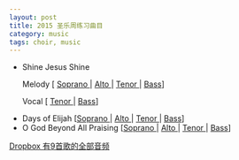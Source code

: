 ```yaml
---
layout: post 
title: 2015 圣乐周练习曲目
category: music
tags: choir, music 
---
```




<ul><li>Shine Jesus Shine <br />
<p> Melody [
<a
href="http://media.wcec-home.org/audio/choir/hymn_festival_2015/Shine_Jesus_Shine-Soprano.mp3">Soprano
</a>|
<a
href="http://media.wcec-home.org/audio/choir/hymn_festival_2015/Shine_Jesus_Shine-Alto.mp3">
Alto </a>| 
<a
href="http://media.wcec-home.org/audio/choir/hymn_festival_2015/Shine_Jesus_Shine-Tenor.mp3">Tenor
</a>| 
<a
href="http://media.wcec-home.org/audio/choir/hymn_festival_2015/Shine_Jesus_Shine-Bass.mp3">Bass</a>]
</p>
<p>Vocal [
<a
href="http://media.wcec-home.org/audio/choir/hymn_festival_2015/Shine_Jesus_Shine_Tenor_voice.wav">Tenor
</a>| 
<a
href="http://media.wcec-home.org/audio/choir/hymn_festival_2015/Shine_Jesus_Shine_Bass_voice.wav">Bass</a>]</p>
</li>


<li>Days of Elijah [<a
href="http://media.wcec-home.org/audio/choir/hymn_festival_2015/Days_of_Elijah-Soprano.mp3">Soprano
</a>| 
<a
href="http://media.wcec-home.org/audio/choir/hymn_festival_2015/Days_of_Elijah-Alto.mp3">Alto
</a>| 
<a
href="http://media.wcec-home.org/audio/choir/hymn_festival_2015/Days_of_Elijah-Tenor.mp3">Tenor
</a>|
<a
href="http://media.wcec-home.org/audio/choir/hymn_festival_2015/Days_of_Elijah-Bass.mp3">
Bass</a>]</li>

<li>O God Beyond All Praising [<a
href="http://media.wcec-home.org/audio/choir/hymn_festival_2015/O_God_Beyond_All_Praising-Soprano.mp3">Soprano
</a>| 
<a
href="http://media.wcec-home.org/audio/choir/hymn_festival_2015/O_God_Beyond_All_Praising-Alto.mp3">Alto
</a>| 
<a
href="http://media.wcec-home.org/audio/choir/hymn_festival_2015/O_God_Beyond_All_Praising-Tenor.mp3">Tenor
</a> | 
<a
href="http://media.wcec-home.org/audio/choir/hymn_festival_2015/O_God_Beyond_All_Praising-Bass.mp3">Bass</a>]
</li></ul>

[Dropbox 有9首歌的全部音频](https://www.dropbox.com/sh/hsjkdc6zulo777c/AABs8HTkNsbOWeVt-16uuEg2a?dl=0)
